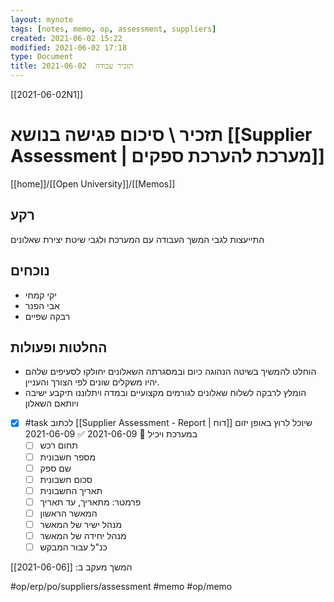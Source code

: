 ```yaml
---
layout: mynote
tags: [notes, memo, op, assessment, suppliers] 
created: 2021-06-02 15:22
modified: 2021-06-02 17:18
type: Document
title: תזכיר עבודה  2021-06-02
---
```

[[2021-06-02N1]]
#  תזכיר \ סיכום פגישה בנושא [[Supplier Assessment | מערכת להערכת ספקים]]
[[home]]/[[Open University]]/[[Memos]]

## רקע
התייעצות לגבי המשך העבודה עם המערכת ולגבי שיטת יצירת שאלונים	
## נוכחים
- יקי קמחי
- אבי הפנר
- רבקה שפיים
## החלטות ופעולות
- הוחלט להמשיך בשיטה הנהוגה כיום ובמסגרתה השאלונים יחולקו לסעיפים שלהם יהיו משקלים שונים לפי הצורך והעניין.
- הומלץ לרבקה לשלוח שאלונים לגורמים מקצועיים ובמדה ויתלוננו תיקבע ישיבה ויותאם השאלון
- [x] #task לכתוב [[Supplier Assessment - Report | דוח]] שיוכל לרוץ באופן יזום במערכת ויכיל 📅 2021-06-09 ✅ 2021-06-09
	- [ ] תחום רכש
	- [ ] מספר חשבונית
	- [ ] שם ספק 
	- [ ] סכום חשבונית 
	- [ ] תאריך החשבונית 
	- [ ] פרמטר: מתאריך, עד תאריך
	- [ ] המאשר הראשון
	- [ ] מנהל ישיר של המאשר
	- [ ] מנהל יחידה של המאשר
	- [ ] כנ"ל עבור המבקש 
 
המשך מעקב ב: [[2021-06-06]] 

#op/erp/po/suppliers/assessment
#memo 
#op/memo